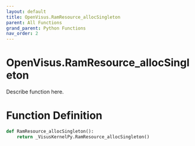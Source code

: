 ```yaml
---
layout: default
title: OpenVisus.RamResource_allocSingleton
parent: All Functions
grand_parent: Python Functions
nav_order: 2
---
```


# OpenVisus.RamResource_allocSingleton

Describe function here.

# Function Definition

```python
def RamResource_allocSingleton():
    return _VisusKernelPy.RamResource_allocSingleton()
```